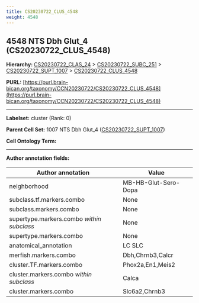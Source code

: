 ```yaml
---
title: CS20230722_CLUS_4548
weight: 4548
---
```

## 4548 NTS Dbh Glut_4 (CS20230722_CLUS_4548)
<b>Hierarchy: </b>
[CS20230722_CLAS_24](../CS20230722_CLAS_24) >
[CS20230722_SUBC_251](../CS20230722_SUBC_251) >
[CS20230722_SUPT_1007](../CS20230722_SUPT_1007) >
[CS20230722_CLUS_4548](../CS20230722_CLUS_4548)

**PURL:** [https://purl.brain-bican.org/taxonomy/CCN20230722/CS20230722_CLUS_4548](https://purl.brain-bican.org/taxonomy/CCN20230722/CS20230722_CLUS_4548)

---


**Labelset:** cluster (Rank: 0)

**Parent Cell Set:** 1007 NTS Dbh Glut_4 ([CS20230722_SUPT_1007](../CS20230722_SUPT_1007))



**Cell Ontology Term:** 

[MARKER GENES.]: #


---

[TRANSFERRED ANNOTATIONS.]: #


[AUTHOR ANNOTATION FIELDS.]: #


**Author annotation fields:**

| Author annotation | Value |
|-------------------|-------|
|neighborhood|MB-HB-Glut-Sero-Dopa|
|subclass.tf.markers.combo|None|
|subclass.markers.combo|None|
|supertype.markers.combo _within subclass_|None|
|supertype.markers.combo|None|
|anatomical_annotation|LC SLC|
|merfish.markers.combo|Dbh,Chrnb3,Calcr|
|cluster.TF.markers.combo|Phox2a,En1,Meis2|
|cluster.markers.combo _within subclass_|Calca|
|cluster.markers.combo|Slc6a2,Chrnb3|
